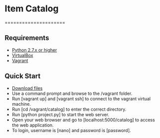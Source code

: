# Item Catalog
=====================

## Requirements
* [Python 2.7.x or higher](https://www.python.org/downloads/)
* [VirtualBox](https://www.virtualbox.org/wiki/Downloads)
* [Vagrant](https://www.vagrantup.com/downloads.html)

## Quick Start
* [Download files](https://github.com/AdnanJaffal/Item-Catalog/archive/master.zip)
* Use a command prompt and browse to the /vagrant folder.
* Run [vagrant up] and [vagrant ssh] to connect to the vagrant virtual machine.
* Run [cd /vagrant/catalog] to enter the correct directory.
* Run [python project.py] to start the web server.
* Open your web browser and go to [localhost:5000/catalog] to access the web application.
* To login, username is [nano] and password is [password].
